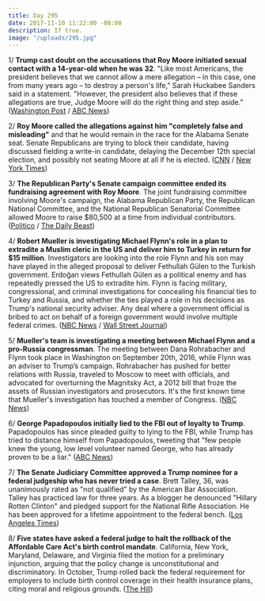 ```yaml
---
title: Day 295
date: 2017-11-10 11:22:00 -08:00
description: If true.
image: "/uploads/295.jpg"
---
```


1/ **Trump cast doubt on the accusations that Roy Moore initiated sexual contact with a 14-year-old when he was 32**. "Like most Americans, the president believes that we cannot allow a mere allegation – in this case, one from many years ago – to destroy a person's life," Sarah Huckabee Sanders said in a statement. "However, the president also believes that if these allegations are true, Judge Moore will do the right thing and step aside." ([Washington Post](https://www.washingtonpost.com/news/the-fix/wp/2017/11/10/trump-casts-doubt-on-allegations-against-roy-moore-leaving-republicans-an-impossible-choice/) / [ABC News](http://abcnews.go.com/International/white-house-trump-believes-roy-moore-step-allegations/story?id=51056217))

2/ **Roy Moore called the allegations against him "completely false and misleading"** and that he would remain in the race for the Alabama Senate seat. Senate Republicans are trying to block their candidate, having discussed fielding a write-in candidate, delaying the December 12th special election, and possibly not seating Moore at all if he is elected. ([CNN](http://www.cnn.com/2017/11/10/politics/roy-moore-sean-hannity/index.html) / [New York Times](https://www.nytimes.com/2017/11/10/us/politics/roy-moore-alabama-republican.html))

3/ **The Republican Party's Senate campaign committee ended its fundraising agreement with Roy Moore**. The joint fundraising committee involving Moore's campaign, the Alabama Republican Party, the Republican National Committee, and the National Republican Senatorial Committee allowed Moore to raise $80,500 at a time from individual contributors. ([Politico](https://www.politico.com/story/2017/11/10/nrsc-drops-out-of-fundraising-agreement-with-moore-244783) / [The Daily Beast](https://www.thedailybeast.com/senate-gop-campaign-arm-severs-financial-ties-to-roy-moore))

4/ **Robert Mueller is investigating Michael Flynn's role in a plan to extradite a Muslim cleric in the US and deliver him to Turkey in return for $15 million**. Investigators are looking into the role Flynn and his son may have played in the alleged proposal to deliver Fethullah Gülen to the Turkish government. Erdoğan views Fethullah Gülen as a political enemy and has repeatedly pressed the US to extradite him. Flynn is facing military, congressional, and criminal investigations for concealing his financial ties to Turkey and Russia, and whether the ties played a role in his decisions as Trump's national security adviser. Any deal where a government official is bribed to act on behalf of a foreign government would involve multiple federal crimes. ([NBC News](https://www.nbcnews.com/news/us-news/mueller-probing-possible-deal-between-turks-flynn-during-presidential-transition-n819616) / [Wall Street Journal](https://www.wsj.com/articles/mueller-probes-flynns-role-in-alleged-plan-to-deliver-cleric-to-turkey-1510309982))

5/ **Mueller's team is investigating a meeting between Michael Flynn and a pro-Russia congressman**. The meeting between Dana Rohrabacher and Flynn took place in Washington on September 20th, 2016, while Flynn was an adviser to Trump’s campaign. Rohrabacher has pushed for better relations with Russia, traveled to Moscow to meet with officials, and advocated for overturning the Magnitsky Act, a 2012 bill that froze the assets of Russian investigators and prosecutors. It's the first known time that Mueller's investigation has touched a member of Congress. ([NBC News](https://www.nbcnews.com/news/us-news/mueller-probing-pre-election-flynn-meeting-pro-russia-congressman-n819676))

6/ **George Papadopoulos initially lied to the FBI out of loyalty to Trump**. Papadopoulos has since pleaded guilty to lying to the FBI, while Trump has tried to distance himself from Papadopoulos, tweeting that "few people knew the young, low level volunteer named George, who has already proven to be a liar." ([ABC News](http://abcnews.go.com/Politics/trump-adviser-claims-lied-fbi-loyalty-trump-source/story?id=51059088))

7/ **The Senate Judiciary Committee approved a Trump nominee for a federal judgeship who has never tried a case**. Brett Talley, 36, was unanimously rated as "not qualified" by the American Bar Association. Talley has practiced law for three years. As a blogger he denounced "Hillary Rotten Clinton" and pledged support for the National Rifle Association. He has been approved for a lifetime appointment to the federal bench. ([Los Angeles Times](http://www.latimes.com/politics/la-na-pol-trump-judge-20171110-story.html))

8/ **Five states have asked a federal judge to halt the rollback of the Affordable Care Act's birth control mandate**. California, New York, Maryland, Delaware, and Virginia filed the motion for a preliminary injunction, arguing that the policy change is unconstitutional and discriminatory. In October, Trump rolled back the federal requirement for employers to include birth control coverage in their health insurance plans, citing moral and religious grounds. ([The Hill](http://thehill.com/business-a-lobbying/359796-five-states-ask-federal-judge-to-halt-trumps-rollback-of-birth-control))
